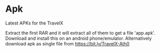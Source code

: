 # Apk
Latest APKs for the TravelX

Extract the first RAR and it will extract all of them to get a file 'app.apk'. Download and install this on an android phone/emulator. Alternatively download apk as single file from https://bit.ly/TravelX-Ath0
